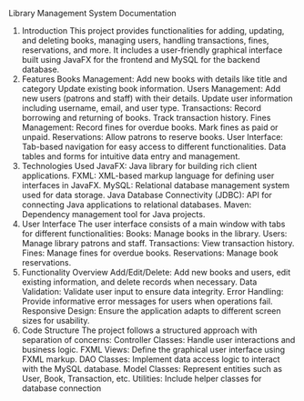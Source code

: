 Library Management System Documentation
1. Introduction
This project provides functionalities for adding, updating, and deleting books, managing users, handling transactions, fines, reservations, and more. It includes a user-friendly graphical interface built using JavaFX for the frontend and MySQL for the backend database.
2. Features
Books Management:
Add new books with details like title and category
Update existing book information.
Users Management:
Add new users (patrons and staff) with their details.
Update user information including username, email, and user type.
Transactions:
Record borrowing and returning of books.
Track transaction history.
Fines Management:
Record fines for overdue books.
Mark fines as paid or unpaid.
Reservations:
Allow patrons to reserve books.
User Interface:
Tab-based navigation for easy access to different functionalities.
Data tables and forms for intuitive data entry and management.
3. Technologies Used
JavaFX: Java library for building rich client applications.
FXML: XML-based markup language for defining user interfaces in JavaFX.
MySQL: Relational database management system used for data storage.
Java Database Connectivity (JDBC): API for connecting Java applications to relational databases.
Maven: Dependency management tool for Java projects.
4. User Interface
The user interface consists of a main window with tabs for different functionalities:
Books: Manage books in the library.
Users: Manage library patrons and staff.
Transactions: View transaction history.
Fines: Manage fines for overdue books.
Reservations: Manage book reservations.
5. Functionality Overview
Add/Edit/Delete: Add new books and users, edit existing information, and delete records when necessary.
Data Validation: Validate user input to ensure data integrity.
Error Handling: Provide informative error messages for users when operations fail.
Responsive Design: Ensure the application adapts to different screen sizes for usability.
6. Code Structure
The project follows a structured approach with separation of concerns:
Controller Classes: Handle user interactions and business logic.
FXML Views: Define the graphical user interface using FXML markup.
DAO Classes: Implement data access logic to interact with the MySQL database.
Model Classes: Represent entities such as User, Book, Transaction, etc.
Utilities: Include helper classes for database connection

